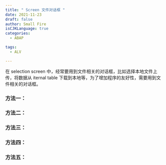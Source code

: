 ```yaml
---
title: " Screen 文件对话框 "
date: 2021-11-23
draft: false
author: Small Fire
isCJKLanguage: true
categories: 
  - ABAP

tags: 
  - ALV

---
```


在 selection screen 中，经常要用到文件相关的对话框，比如选择本地文件上传，将数据从 iternal table 下载到本地等，为了增加程序的友好性，需要用到文件相关的对话框。

### 方法一：

### 方法二：

### 方法三：

### 方法四：

### 方法五：